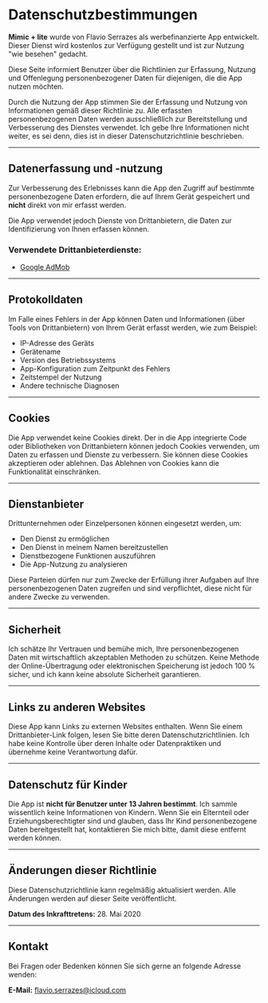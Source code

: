 # Datenschutzbestimmungen

**Mimic + lite** wurde von Flavio Serrazes als werbefinanzierte App entwickelt. Dieser Dienst wird kostenlos zur Verfügung gestellt und ist zur Nutzung "wie besehen" gedacht.

Diese Seite informiert Benutzer über die Richtlinien zur Erfassung, Nutzung und Offenlegung personenbezogener Daten für diejenigen, die die App nutzen möchten.

Durch die Nutzung der App stimmen Sie der Erfassung und Nutzung von Informationen gemäß dieser Richtlinie zu. Alle erfassten personenbezogenen Daten werden ausschließlich zur Bereitstellung und Verbesserung des Dienstes verwendet. Ich gebe Ihre Informationen nicht weiter, es sei denn, dies ist in dieser Datenschutzrichtlinie beschrieben.

---

## Datenerfassung und -nutzung

Zur Verbesserung des Erlebnisses kann die App den Zugriff auf bestimmte personenbezogene Daten erfordern, die auf Ihrem Gerät gespeichert und **nicht** direkt von mir erfasst werden.

Die App verwendet jedoch Dienste von Drittanbietern, die Daten zur Identifizierung von Ihnen erfassen können.

### Verwendete Drittanbieterdienste:

- [Google AdMob](https://policies.google.com/privacy)

---

## Protokolldaten

Im Falle eines Fehlers in der App können Daten und Informationen (über Tools von Drittanbietern) von Ihrem Gerät erfasst werden, wie zum Beispiel:

- IP-Adresse des Geräts
- Gerätename
- Version des Betriebssystems
- App-Konfiguration zum Zeitpunkt des Fehlers
- Zeitstempel der Nutzung
- Andere technische Diagnosen

---

## Cookies

Die App verwendet keine Cookies direkt. Der in die App integrierte Code oder Bibliotheken von Drittanbietern können jedoch Cookies verwenden, um Daten zu erfassen und Dienste zu verbessern. Sie können diese Cookies akzeptieren oder ablehnen. Das Ablehnen von Cookies kann die Funktionalität einschränken.

---

## Dienstanbieter

Drittunternehmen oder Einzelpersonen können eingesetzt werden, um:

- Den Dienst zu ermöglichen
- Den Dienst in meinem Namen bereitzustellen
- Dienstbezogene Funktionen auszuführen
- Die App-Nutzung zu analysieren

Diese Parteien dürfen nur zum Zwecke der Erfüllung ihrer Aufgaben auf Ihre personenbezogenen Daten zugreifen und sind verpflichtet, diese nicht für andere Zwecke zu verwenden.

---

## Sicherheit

Ich schätze Ihr Vertrauen und bemühe mich, Ihre personenbezogenen Daten mit wirtschaftlich akzeptablen Methoden zu schützen. Keine Methode der Online-Übertragung oder elektronischen Speicherung ist jedoch 100 % sicher, und ich kann keine absolute Sicherheit garantieren.

---

## Links zu anderen Websites

Diese App kann Links zu externen Websites enthalten. Wenn Sie einem Drittanbieter-Link folgen, lesen Sie bitte deren Datenschutzrichtlinien. Ich habe keine Kontrolle über deren Inhalte oder Datenpraktiken und übernehme keine Verantwortung dafür.

---

## Datenschutz für Kinder

Die App ist **nicht für Benutzer unter 13 Jahren bestimmt**. Ich sammle wissentlich keine Informationen von Kindern. Wenn Sie ein Elternteil oder Erziehungsberechtigter sind und glauben, dass Ihr Kind personenbezogene Daten bereitgestellt hat, kontaktieren Sie mich bitte, damit diese entfernt werden können.

---

## Änderungen dieser Richtlinie

Diese Datenschutzrichtlinie kann regelmäßig aktualisiert werden. Alle Änderungen werden auf dieser Seite veröffentlicht.

**Datum des Inkrafttretens:** 28. Mai 2020

---

## Kontakt

Bei Fragen oder Bedenken können Sie sich gerne an folgende Adresse wenden:

**E-Mail:** [flavio.serrazes@icloud.com](mailto:flavio.serrazes@icloud.com)
